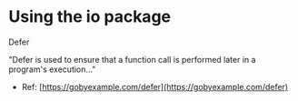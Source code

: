 # Using the io package


Defer

"Defer is used to ensure that a function call is performed later in a program's execution..."

- Ref: [https://gobyexample.com/defer](https://gobyexample.com/defer)
